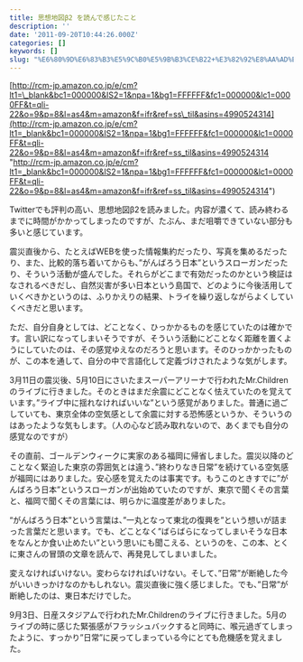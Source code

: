 ```yaml
---
title: 思想地図β2 を読んで感じたこと
description: ''
date: '2011-09-20T10:44:26.000Z'
categories: []
keywords: []
slug: "%E6%80%9D%E6%83%B3%E5%9C%B0%E5%9B%B3%CE%B22+%E3%82%92%E8%AA%AD%E3%82%93%E3%81%A7%E6%84%9F%E3%81%98%E3%81%9F%E3%81%93%E3%81%A8"
---
```

[http://rcm-jp.amazon.co.jp/e/cm?lt1=\_blank&bc1=000000&IS2=1&npa=1&bg1=FFFFFF&fc1=000000&lc1=0000FF&t=qli-22&o=9&p=8&l=as4&m=amazon&f=ifr&ref=ss\_til&asins=4990524314](http://rcm-jp.amazon.co.jp/e/cm?lt1=_blank&bc1=000000&IS2=1&npa=1&bg1=FFFFFF&fc1=000000&lc1=0000FF&t=qli-22&o=9&p=8&l=as4&m=amazon&f=ifr&ref=ss_til&asins=4990524314 "http://rcm-jp.amazon.co.jp/e/cm?lt1=_blank&bc1=000000&IS2=1&npa=1&bg1=FFFFFF&fc1=000000&lc1=0000FF&t=qli-22&o=9&p=8&l=as4&m=amazon&f=ifr&ref=ss_til&asins=4990524314")

Twitterでも評判の高い、思想地図β2を読みました。内容が濃くて、読み終わるまでに時間がかかってしまったのですが、たぶん、まだ咀嚼できていない部分も多いと感じています。

震災直後から、たとえばWEBを使った情報集約だったり、写真を集めるだったり、また、比較的落ち着いてからも、”がんばろう日本”というスローガンだったり、そういう活動が盛んでした。それらがどこまで有効だったのかという検証はなされるべきだし、自然災害が多い日本という島国で、どのように今後活用していくべきかというのは、ふりかえりの結果、トライを繰り返しながらよくしていくべきだと思います。

ただ、自分自身としては、どことなく、ひっかかるものを感じていたのは確かです。言い訳になってしまいそうですが、そういう活動にどことなく距離を置くようにしていたのは、その感覚ゆえなのだろうと思います。そのひっかかったものが、この本を通して、自分の中で言語化して定義づけされたような気がします。

3月11日の震災後、5月10日にさいたまスーパーアリーナで行われたMr.Childrenのライブに行きました。そのときはまだ余震にどことなく怯えていたのを覚えています。”ライブ中に揺れなければいいな”という感覚がありました。普通に過ごしていても、東京全体の空気感として余震に対する恐怖感というか、そういうのはあったような気もします。（人の心など読み取れないので、あくまでも自分の感覚なのですが）

その直前、ゴールデンウィークに実家のある福岡に帰省しました。震災以降のどことなく緊迫した東京の雰囲気とは違う、”終わりなき日常”を続けている空気感が福岡にはありました。安心感を覚えたのは事実です。もうこのときすでに”がんばろう日本”というスローガンが出始めていたのですが、東京で聞くその言葉と、福岡で聞くその言葉には、明らかに温度差がありました。

“がんばろう日本”という言葉は、”一丸となって東北の復興を”という想いが詰まった言葉だと思います。でも、どことなく”ばらばらになってしまいそうな日本をなんとか食い止めたい”という思いにも聞こえる、というのを、この本、とくに東さんの冒頭の文章を読んで、再発見してしまいました。

変えなければいけない。変わらなければいけない。そして、”日常”が断絶した今がいいきっかけなのかもしれない。震災直後に強く感じました。でも、”日常”が断絶したのは、東日本だけでした。

9月3日、日産スタジアムで行われたMr.Childrenのライブに行きました。5月のライブの時に感じた緊張感がフラッシュバックすると同時に、喉元過ぎてしまったように、すっかり”日常”に戻ってしまっている今にとても危機感を覚えました。